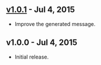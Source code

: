 ## [v1.0.1] - Jul  4, 2015

* Improve the generated message.

[v1.0.1]: https://github.com/rstacruz/expect-html-equal/compare/v1.0.0...v1.0.1

## v1.0.0 - Jul  4, 2015

* Initial release.
